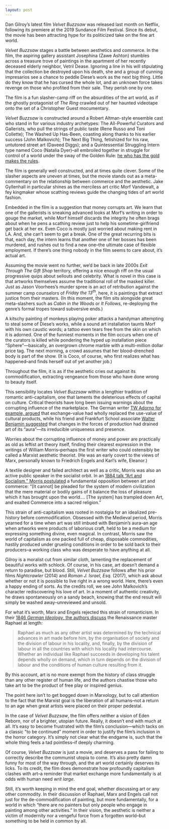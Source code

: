 ```yaml
---
layout: post
---
```


Dan Gilroy’s latest film <em>Velvet Buzzsaw</em> was released last month on Netflix, following its premiere at the 2019 Sundance Film Festival. Since its debut, the movie has been attracting hype for its politicized take on the fine art world.

<em>Velvet Buzzsaw</em> stages a battle between aesthetics and commerce. In the film, the aspiring gallery assistant Josephina (Zawe Ashton) stumbles across a treasure trove of paintings in the apartment of her recently deceased elderly neighbor, Vetril Dease. Ignoring a line in his will stipulating that the collection be destroyed upon his death, she and a group of cunning impresarios see a chance to peddle Diese’s work as the next big thing. Little do they know that he has cursed the whole lot, and an unknown force takes revenge on those who profited from their sale. They perish one by one.

The film is a fun slasher-camp riff on the absurdities of the art world, as if the ghostly protagonist of <em>The Ring</em> crawled out of her haunted videotape onto the set of a Christopher Guest mocumentary.

<em>Velvet Buzzsaw</em> is constructed around a Robert Altman-style ensemble cast who stand in for various industry archetypes: The All-Powerful Curators and Gallerists, who pull the strings of public taste (Rene Russo and Toni Collette); The Washed Up Has-Been, coasting along thanks to his earlier success (John Malkovich); The Next Big Thing, fetishized for his raw, untutored street art (Daveed Diggs); and a Quintessential Struggling Intern type named Coco (Natalia Dyer)–all embroiled together in struggle for control of a world under the sway of the Golden Rule: <a href="https://www.youtube.com/watch?v=1tHIm8se-40" target="_blank">he who has the gold makes the rules</a>.

The film is generally well constructed, and at times quite clever. Some of the slasher aspects are uneven at times, but the movie stands out as a meta-commentary on the relationship between commerce and the aesthetic. Jake Gyllenhall in particular shines as the merciless art critic Morf Vandewalt, a fey kingmaker whose scathing reviews guide the changing tides of art world fashion.

Embedded in the film is a suggestion that money corrupts art. We learn that one of the gallerists is sneaking advanced looks at Morf’s writing in order to gouge the market, while Morf himself discards the integrity he often brags about when he pens a scathing review just to help his sometime-girlfriend get back at her ex. Even Coco is mostly just worried about making rent in LA. And, she can’t seem to get a break. One of the great recurring bits is that, each day, the intern learns that another one of her bosses has been murdered, and rushes out to find a new one–the ultimate case of flexible employment. If there’s one thing nobody in the film seems to care about, it’s actual art. 

Assuming the movie went no further, we’d be back in late 2000s <em>Exit Through The Gift Shop</em> territory, offering a nice enough riff on the usual progressive quips about sellouts and celebrity. What is novel in this case is that artworks themselves assume the traditional roll of the masked killer. Just as Jason Voorhees’s murder spree is an act of retribution against the  summer camp counselors of <em>Friday the 13<sup>th</sup></em>, here, it is paintings that extract justice from their masters. (In this moment, the film sits alongside great meta-slashers such as <em>Cabin in the Woods</em> or <em>It Follows</em>, re-deploying the genre’s formal tropes toward subversive ends.)

A kitschy painting of monkeys playing poker attacks a handyman attempting to steal some of Diese’s works, while a sound art installation taunts Morf with his own caustic words; a tattoo even tears free from the skin on which it is adorned. One of the funniest moments in the film occurs when one of the curators is killed while pondering the hyped up installation piece “Sphere”—basically, an overgrown chrome marble with a multi-million dollar price tag. The next morning, a crowd assumes that her blood-drenched body is part of the show. (It is Coco, of course, who first realizes what has happened–and finds herself out of yet another job.)

Throughout the film, it is as if the aesthetic cries out against its commodification, extracting vengeance from those who have done wrong to beauty itself.

This sensibility locates <em>Velvet Buzzsaw</em> within a lengthier tradition of romantic anti-capitalism, one that laments the deleterious effects of capital on culture. Critical theorists have long been issuing warnings about the corrupting influence of the marketplace. The German writer <a href=”https://www.marxists.org/reference/archive/adorno/1944/culture-industry.htm” target=”_blank”>TW Adorno for example, argued</a> that exchange-value had wholly replaced the use-value of cultural products, while his friend and Frankfurt School associate <a href=”https://www.marxists.org/reference/subject/philosophy/works/ge/benjamin.htm” target=”_blank”>Walter Benjamin suggested</a> that changes in the forces of production had drained art of its “aura”—its irreducible uniqueness and presence.

Worries about the corrupting influence of money and power are practically as old as leftist art theory itself, finding their clearest expression in the writings of William Morris–perhaps the first writer who could ostensibly be called a Marxist aesthetic theorist. (He was an early covert to the views of Marx, personally known to Friedrich Engels and Karl’s wife, Eleanor.)

A textile designer and failed architect as well as a critic, Morris was also an active public speaker in the socialist orbit. In an <a href=”https://www.marxists.org/archive/morris/works/1884/as/as.htm” target=”_blank”>1884 talk “Art and Socialism,” Morris postulated</a> a fundamental opposition between art and commerce: “[It cannot] be pleaded for the system of modern civilization that the mere material or bodily gains of it balance the loss of pleasure which it has brought upon the world…. [The system] has trampled down Art, and exalted Commerce into a sacred religion.”

This strain of anti-capitalism was rooted in nostalgia for an idealized pre-history before commodification. Obsessed with the Medieval period, Morris yearned for a time when art was still imbued with Benjamin’s aura–an age when artworks were products of laborious craft, held to be a medium for expressing something divine, even magical. In contrast, Morris saw the world of capitalism as one packed full of cheap, disposable commodities, hastily produced under grueling conditions in order to be sold back to their producers–a working class who was desperate to have anything at all.

Gilroy is a moralist cut from similar cloth, lamenting the replacement of beautiful works with schlock. Of course, in his case, art doesn’t demand a return to paradise, but blood. Still, <em>Velvet Buzzsaw</em> follows after his prior films <em>Nightcrawler</em> (2014) and <em>Roman J. Israel, Esq.</em> (2017), which ask about whether or not it is possible to live right in a wrong world. Here, there’s even a happy ending of sorts. As the credits roll, we see John Malkovich’s character rediscovering his love of art. In a moment of authentic creativity, he draws spontaneously on a sandy beach, knowing that the end result will simply be washed away–unreviewed and unsold.

For what it’s worth, Marx and Engels rejected this strain of romanticism. In their <a href=”https://www.marxists.org/archive/marx/works/1845/german-ideology/ch03l.htm” target=”_blank”>1846 <em>German Ideology</em>, the authors discuss</a> the Renaissance master Raphael at length:
<blockquote>
Raphael as much as any other artist was determined by the technical advances in art made before him, by the organisation of society and the division of labour in his locality, and, finally, by the division of labour in all the countries with which his locality had intercourse. Whether an individual like Raphael succeeds in developing his talent depends wholly on demand, which in turn depends on the division of labour and the conditions of human culture resulting from it.
</blockquote>


By this account, art is no more exempt from the history of class struggle than any other register of human life, and the authors chastise those who take art to be the product of free play or inspired genius.

The point here isn’t to get bogged down in Marxology, but to call attention to the fact that the Marxist goal is the liberation of all humans–not a return to an age when great artists were placed on their proper pedestal.

In the case of <em>Velvet Buzzsaw</em>, the film offers neither a vision of Eden Reborn, nor of a brighter, utopian future. Really, it doesn’t end with much at all. It’s easy to become frustrated with the film’s conclusion—which tacks on a classic "to be continued” moment in order to justify the film’s inclusion in the horror category. It’s simply not clear what the endgame is, such that the whole thing feels a tad pointless–if deeply charming.

Of course, <em>Velvet Buzzsaw</em> is just a movie, and deserves a pass for failing to correctly describe the communist utopia to come. It’s also pretty damn funny for most of the way through, and the art world certainly deserves its licks. To its credit, the film does demonstrate how profoundly capitalism clashes with art–a reminder that market exchange more fundamentally is at odds with human need <em>writ large</em>.

Still, it’s worth keeping in mind the end goal, whether discussing art or any other commodity. In their discussion of Raphael, Marx and Engels call not just for the de-commodification of painting, but more fundamentally, for a world in which “there are no painters but only people who engage in painting among other activities.” In their vision, the aesthetic is neither a victim of modernity nor a vengeful force from a forgotten world–but something to be held in common by all.
